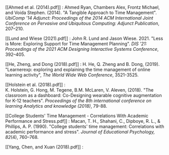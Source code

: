 [[Ahmed et al. (2014).pdf]] : Ahmed Ryan, Chambers Alex, Frontz Michael, and Voida Stephen. (2014). "A Tangible Approach to Time Management". *UbiComp '14 Adjunct: Proceedings of the 2014 ACM International Joint Conference on Pervasive and Ubiquitous Computing: Adjunct Publication*, 207–210.

[[Lund and Wiese (2021).pdf]] : John R. Lund and Jason Wiese. 2021. "Less is More: Exploring Support for Time Management Planning". *DIS '21: Proceedings of the 2021 ACM Designing Interactive Systems Conference*, 392–405. 

[[He, Zheng, and Dong (2018).pdf]] : H. He, Q. Zheng and B. Dong, (2019). "Learnerexp: exploring and explaining the time management of online learning activity", _The World Wide Web Conference_, 3521-3525.

[[Holstein et al. (2018).pdf]] : K. Holstein, G. Hong, M. Tegene, B.M. McLaren, V. Aleven, (2018). "The classroom as a dashboard: Co-Designing wearable cognitive augmentation for K-12 teachers". *Proceedings of the 8th international conference on learning Analytics and knowledge (2018)*, 79-88.

[[College Students' Time Management - Correlations With Academic Performance and Stress.pdf]] : Macan, T. H., Shahani, C., Dipboye, R. L., & Phillips, A. P. (1990). "College students' time management: Correlations with academic performance and stress". _Journal of Educational Psychology, 82_(4), 760–768.

[[Yang, Chen, and Xuan (2018).pdf]] : 